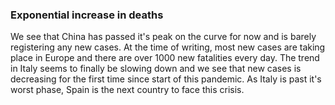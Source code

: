 ### Exponential increase in deaths
We see that China has passed it's peak on the curve for now and is barely registering any new cases.
At the time of writing, most new cases are taking place in Europe and there are over 1000 new fatalities every day.
The trend in Italy seems to finally be slowing down and we see that new cases is decreasing for the first time since start of this pandemic.
As Italy is past it's worst phase, Spain is the next country to face this crisis.